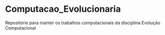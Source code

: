 # Computacao_Evolucionaria
Repositório para manter os trabalhos computacionais da disciplina Evolução Computacional
